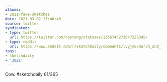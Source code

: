 ```yaml
---
albums:
- 2021-fave-sketches
date: 2021-03-02 13:40:40
source: twitter
syndicated:
- type: twitter
  url: https://twitter.com/roytang/statuses/1366745272647225345/
- type: reddit
  url: https://www.reddit.com/r/SketchDaily/comments/lvyjv6/march_2nd_lemon_cake/gpewxke/
tags:
- sketchdaily
- '2021'
---
```


Cow. #sketchdaily 61/365
